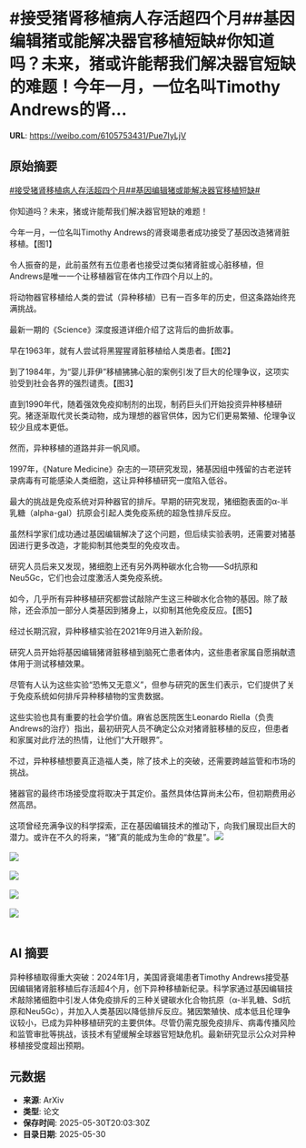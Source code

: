 # #接受猪肾移植病人存活超四个月##基因编辑猪或能解决器官移植短缺#你知道吗？未来，猪或许能帮我们解决器官短缺的难题！今年一月，一位名叫Timothy Andrews的肾...

**URL**: https://weibo.com/6105753431/Pue7IyLjV

## 原始摘要

<a href="https://m.weibo.cn/search?containerid=231522type%3D1%26t%3D10%26q%3D%23%E6%8E%A5%E5%8F%97%E7%8C%AA%E8%82%BE%E7%A7%BB%E6%A4%8D%E7%97%85%E4%BA%BA%E5%AD%98%E6%B4%BB%E8%B6%85%E5%9B%9B%E4%B8%AA%E6%9C%88%23&amp;extparam=%23%E6%8E%A5%E5%8F%97%E7%8C%AA%E8%82%BE%E7%A7%BB%E6%A4%8D%E7%97%85%E4%BA%BA%E5%AD%98%E6%B4%BB%E8%B6%85%E5%9B%9B%E4%B8%AA%E6%9C%88%23" data-hide=""><span class="surl-text">#接受猪肾移植病人存活超四个月#</span></a><a href="https://m.weibo.cn/search?containerid=231522type%3D1%26t%3D10%26q%3D%23%E5%9F%BA%E5%9B%A0%E7%BC%96%E8%BE%91%E7%8C%AA%E6%88%96%E8%83%BD%E8%A7%A3%E5%86%B3%E5%99%A8%E5%AE%98%E7%A7%BB%E6%A4%8D%E7%9F%AD%E7%BC%BA%23&amp;extparam=%23%E5%9F%BA%E5%9B%A0%E7%BC%96%E8%BE%91%E7%8C%AA%E6%88%96%E8%83%BD%E8%A7%A3%E5%86%B3%E5%99%A8%E5%AE%98%E7%A7%BB%E6%A4%8D%E7%9F%AD%E7%BC%BA%23" data-hide=""><span class="surl-text">#基因编辑猪或能解决器官移植短缺#</span></a><br><br>你知道吗？未来，猪或许能帮我们解决器官短缺的难题！<br><br>今年一月，一位名叫Timothy Andrews的肾衰竭患者成功接受了基因改造猪肾脏移植。【图1】<br><br>令人振奋的是，此前虽然有五位患者也接受过类似猪肾脏或心脏移植，但Andrews是唯一一个让移植器官在体内工作四个月以上的。<br><br>将动物器官移植给人类的尝试（异种移植）已有一百多年的历史，但这条路始终充满挑战。<br><br>最新一期的《Science》深度报道详细介绍了这背后的曲折故事。<br><br>早在1963年，就有人尝试将黑猩猩肾脏移植给人类患者。【图2】<br><br>到了1984年，为“婴儿菲伊”移植狒狒心脏的案例引发了巨大的伦理争议，这项实验受到社会各界的强烈谴责。【图3】<br><br>直到1990年代，随着强效免疫抑制剂的出现，制药巨头们开始投资异种移植研究。猪逐渐取代灵长类动物，成为理想的器官供体，因为它们更易繁殖、伦理争议较少且成本更低。<br><br>然而，异种移植的道路并非一帆风顺。<br><br>1997年，《Nature Medicine》杂志的一项研究发现，猪基因组中残留的古老逆转录病毒有可能感染人类细胞，这让异种移植研究一度陷入低谷。<br><br>最大的挑战是免疫系统对异种器官的排斥。早期的研究发现，猪细胞表面的α-半乳糖（alpha-gal）抗原会引起人类免疫系统的超急性排斥反应。<br><br>虽然科学家们成功通过基因编辑解决了这个问题，但后续实验表明，还需要对猪基因进行更多改造，才能抑制其他类型的免疫攻击。<br><br>研究人员后来又发现，猪细胞上还有另外两种碳水化合物——Sd抗原和 Neu5Gc，它们也会过度激活人类免疫系统。<br><br>如今，几乎所有异种移植研究都尝试敲除产生这三种碳水化合物的基因。除了敲除，还会添加一部分人类基因到猪身上，以抑制其他免疫反应。【图5】<br><br>经过长期沉寂，异种移植实验在2021年9月进入新阶段。<br><br>研究人员开始将基因编辑猪肾脏移植到脑死亡患者体内，这些患者家属自愿捐献遗体用于测试移植效果。<br><br>尽管有人认为这些实验“恐怖又无意义”，但参与研究的医生们表示，它们提供了关于免疫系统如何排斥异种移植物的宝贵数据。<br><br>这些实验也具有重要的社会学价值。麻省总医院医生Leonardo Riella（负责Andrews的治疗）指出，最初研究人员不确定公众对猪肾脏移植的反应，但患者和家属对此疗法的热情，让他们“大开眼界”。<br><br>不过，异种移植想要真正造福人类，除了技术上的突破，还需要跨越监管和市场的挑战。<br><br>猪器官的最终市场接受度将取决于其定价。虽然具体估算尚未公布，但初期费用必然高昂。<br><br>这项曾经充满争议的科学探索，正在基因编辑技术的推动下，向我们展现出巨大的潜力。或许在不久的将来，“猪”真的能成为生命的“救星”。<img style="" src="https://tvax2.sinaimg.cn/large/006Fd7o3gy1i1xlr27ac4j318g0tnquh.jpg" referrerpolicy="no-referrer"><br><br><img style="" src="https://tvax4.sinaimg.cn/large/006Fd7o3gy1i1xlr1p10yj30rs0hdqdd.jpg" referrerpolicy="no-referrer"><br><br><img style="" src="https://tvax1.sinaimg.cn/large/006Fd7o3gy1i1xlr3gmb4j30rs0hdwnb.jpg" referrerpolicy="no-referrer"><br><br><img style="" src="https://tvax3.sinaimg.cn/large/006Fd7o3gy1i1xlr8f96jj312w0t6u05.jpg" referrerpolicy="no-referrer"><br><br><img style="" src="https://tvax2.sinaimg.cn/large/006Fd7o3gy1i1xlr7r6jjj313210c10s.jpg" referrerpolicy="no-referrer"><br><br>

## AI 摘要

异种移植取得重大突破：2024年1月，美国肾衰竭患者Timothy Andrews接受基因编辑猪肾脏移植后存活超4个月，创下异种移植新纪录。科学家通过基因编辑技术敲除猪细胞中引发人体免疫排斥的三种关键碳水化合物抗原（α-半乳糖、Sd抗原和Neu5Gc），并加入人类基因以降低排斥反应。猪因繁殖快、成本低且伦理争议较小，已成为异种移植研究的主要供体。尽管仍需克服免疫排斥、病毒传播风险和监管审批等挑战，该技术有望缓解全球器官短缺危机。最新研究显示公众对异种移植接受度超出预期。

## 元数据

- **来源**: ArXiv
- **类型**: 论文
- **保存时间**: 2025-05-30T20:03:30Z
- **目录日期**: 2025-05-30
